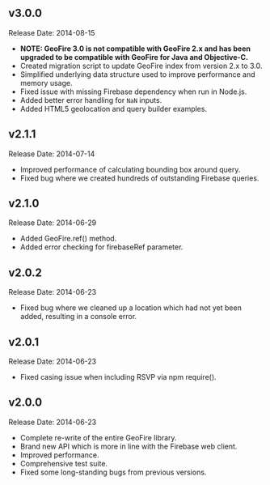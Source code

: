 v3.0.0
-------------
Release Date: 2014-08-15

  * __NOTE: GeoFire 3.0 is not compatible with GeoFire 2.x and has been upgraded to be compatible with GeoFire for Java and Objective-C.__
  * Created migration script to update GeoFire index from version 2.x to 3.0.
  * Simplified underlying data structure used to improve performance and memory usage.
  * Fixed issue with missing Firebase dependency when run in Node.js.
  * Added better error handling for `NaN` inputs.
  * Added HTML5 geolocation and query builder examples.

v2.1.1
-------------
Release Date: 2014-07-14

  * Improved performance of calculating bounding box around query.
  * Fixed bug where we created hundreds of outstanding Firebase queries.

v2.1.0
-------------
Release Date: 2014-06-29

  * Added GeoFire.ref() method.
  * Added error checking for firebaseRef parameter.

v2.0.2
-------------
Release Date: 2014-06-23

  * Fixed bug where we cleaned up a location which had not yet been added, resulting in a console error.

v2.0.1
-------------
Release Date: 2014-06-23

  * Fixed casing issue when including RSVP via npm require().

v2.0.0
-------------
Release Date: 2014-06-23

  * Complete re-write of the entire GeoFire library.
  * Brand new API which is more in line with the Firebase web client.
  * Improved performance.
  * Comprehensive test suite.
  * Fixed some long-standing bugs from previous versions.
